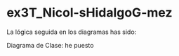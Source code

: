 # ex3T_Nicol-sHidalgoG-mez

La lógica seguida en los diagramas has sido:

Diagrama de Clase: he puesto 
